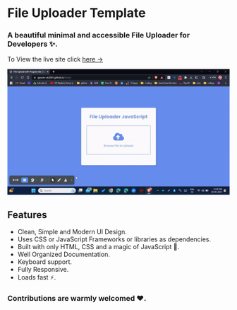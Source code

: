 # File Uploader Template

### A beautiful minimal and accessible File Uploader  for Developers ✨.

To View the live site click [here &rarr;](https://gaurav-uk2001.github.io/temp/)

![Portfolio Gif](/ezgif.com-gif-maker.gif)

## Features

- Clean, Simple and Modern UI Design.
- Uses CSS or JavaScript Frameworks or libraries as dependencies.
- Built with only HTML, CSS and a magic of JavaScript 🔨.
- Well Organized Documentation.
- Keyboard support.
- Fully Responsive.
- Loads fast ⚡.

### Contributions are warmly welcomed ❤️.
